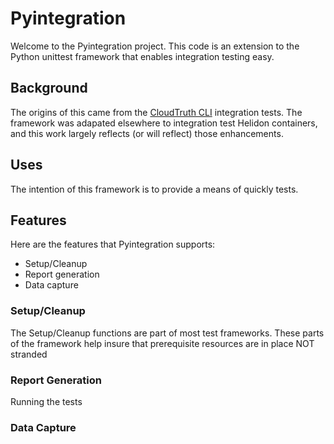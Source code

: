 # Pyintegration

Welcome to the Pyintegration project. This code is an extension to the Python unittest framework that enables integration testing easy.

## Background

The origins of this came from the [CloudTruth CLI](https://github.com/cloudtruth/cloudtruth-cli) integration tests. The framework was adapated elsewhere to integration test Helidon containers, and this work largely reflects (or will reflect) those enhancements.

## Uses

The intention of this framework is to provide a means of quickly tests.

## Features

Here are the features that Pyintegration supports:
* Setup/Cleanup
* Report generation
* Data capture

### Setup/Cleanup

The Setup/Cleanup functions are part of most test frameworks. These parts of the framework help insure that prerequisite resources are in place NOT stranded

### Report Generation

Running the tests 

### Data Capture


